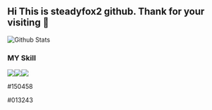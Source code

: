 
## Hi This is steadyfox2 github. Thank for your visiting 👋


![Github Stats](https://github-readme-stats.vercel.app/api?username=steadyfox2&theme=great-gatsby&show_icons=true)


### MY Skill

<img src="https://img.shields.io/badge/Python-3766AB?style=flat-square&logo=Python&logoColor=white"/><img src="https://img.shields.io/badge/Numpy-013243?style=flat-square&logo=Numpy&logoColor=yellow"/><img src="https://img.shields.io/badge/Pandas-150458?style=flat-square&logo=Pandas&logoColor=yellow"/>


#150458


#013243


<!--
**steadyfox2/steadyfox2** is a ✨ _special_ ✨ repository because its `README.md` (this file) appears on your GitHub profile.

Here are some ideas to get you started:

- 🔭 I’m currently working on ...
- 🌱 I’m currently learning ...
- 👯 I’m looking to collaborate on ...
- 🤔 I’m looking for help with ...
- 💬 Ask me about ...
- 📫 How to reach me: ...
- 😄 Pronouns: ...
- ⚡ Fun fact: ...
-->
